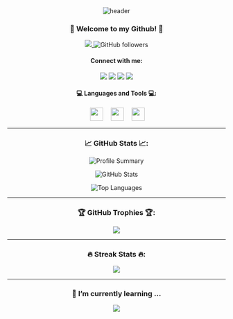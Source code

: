 <div align="center">
  <img src="https://capsule-render.vercel.app/api?type=waving&color=0:ed9d0b,100:f94001&height=250&section=header&text=maldron0309&fontColor=ffffff&fontSize=90" alt="header" />
</div>

<h3 align="center">👋 Welcome to my Github! 👋</h3>

<div align="center">
 <a href="https://hits.seeyoufarm.com">
   <img src="https://hits.seeyoufarm.com/api/count/incr/badge.svg?url=https%3A%2F%2Fgithub.com%2Fmaldron0309"/>
 </a>
 
 <img alt="GitHub followers" src="https://img.shields.io/github/followers/maldron0309?style=social">

</div>

<h4 align="center">Connect with me:</h4>
<p align=center>
  <a href = "https://twitter.com/MAREDA640"><img src ="https://img.shields.io/badge/Twitter-1DA1F2?style=for-the-badge&logo=Twitter"></a>
  <a href = "mailto:bagjinhyeong640@gmail.com"><img src ="https://img.shields.io/badge/Gmail-EA4335?style=for-the-badge&logo=Gmail"></a>
  <a href = "https://www.instagram.com/pjhbb_0309/"><img src ="https://img.shields.io/badge/Instagram-E4405F?style=for-the-badge&logo=Instagram"></a>
  <a href = "https://velog.io/@maldron"><img src ="https://img.shields.io/badge/Velog-20C997?style=for-the-badge&logo=vimeo"></a>
</p>


<h4 align=center>💻 Languages and Tools 💻:</h4>

<p align=center> 
    &emsp;
    <code><a target="_blank"><image src='http://simpleicons.org/icons/cplusplus.svg' height='30' width='30'></image></code></a>&emsp;
    <code><image src='http://simpleicons.org/icons/csharp.svg' height='30' width='30'></image></code>&emsp;
    <code><image src='http://simpleicons.org/icons/unity.svg' height='30' width='30'></image></code>&emsp;
</p>

<hr />

<h3 align=center>📈 GitHub Stats 📈:</h3>

<div align=center >
  
![Profile Summary](https://github-profile-summary-cards.vercel.app/api/cards/profile-details?username=maldron0309)

![GitHub Stats](https:/github-readme-stats.vercel.app/api/top-langs/?username=maldron0309&layout=compact)

![Top Languages](https://github-readme-stats.vercel.app/api?username=maldron0309&show_icons=true)
  
</div>

<hr />

<h3 align=center>🏆 GitHub Trophies 🏆:</h3>

<p align=center>
  <img src="https://github-profile-trophy.vercel.app/?username=maldron0309&theme=juicyfresh&no-bg=true" />
</p>

<hr />

<h3 align=center>🔥 Streak Stats 🔥:</h3>
<p align=center>
  <img src="https://github-readme-streak-stats.herokuapp.com/?user=maldron0309&theme=dark" />
</p>

<hr />

<h3 align=center>🌱 I’m currently learning ... </h3>
<p align=center>
  <img src="https://img.shields.io/badge/Python-3776AB?style=for-the-badge&logo=python"/>
</p>

